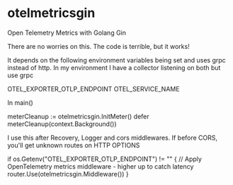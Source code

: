 # otelmetricsgin
Open Telemetry Metrics with Golang Gin

There are no worries on this.  The code is terrible, but it works!

It depends on the following environment variables being set and uses grpc instead of http.  In my environment I have a collector listening on both but use grpc

OTEL_EXPORTER_OTLP_ENDPOINT
OTEL_SERVICE_NAME

In main()

meterCleanup := otelmetricsgin.InitMeter()
defer meterCleanup(context.Background())

I use this after Recovery, Logger and cors middlewares.  If before CORS, you'll get unknown routes on HTTP OPTIONS

if os.Getenv("OTEL_EXPORTER_OTLP_ENDPOINT") != "" {
		// Apply OpenTelemetry metrics middleware - higher up to catch latency
		router.Use(otelmetricsgin.Middleware())
	}